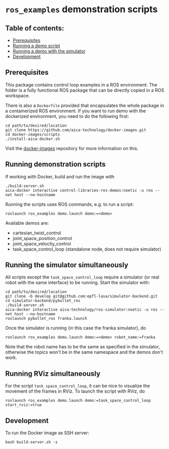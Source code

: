 # `ros_examples` demonstration scripts

## Table of contents:

* [Prerequisites](#prerequisites)
* [Running a demo script](#running-demonstration-scripts)
* [Running a demo with the simulator](#running-the-simulator-simultaneously)
* [Development](#development)

## Prerequisites

This package contains control loop examples in a ROS environment. The folder is a fully functional ROS package that can
be directly copied in a ROS workspace.

There is also a `Dockerfile` provided that encapsulates the whole package in a containerized ROS environment. If you
want to run demo with the dockerized environment, you need to do the following first:

```console
cd path/to/desired/location
git clone https://github.com/aica-technology/docker-images.git
cd docker-images/scripts
./install-aica-docker.sh
```

Visit the [docker-images](https://github.com/aica-technology/docker-images) repository for more information on this.

## Running demonstration scripts

If working with Docker, build and run the image with

```console
./build-server.sh
aica-docker interactive control-libraries-ros-demos:noetic -u ros --net host --no-hostname
```

Running the scripts uses ROS commands, e.g. to run a script:

```console
roslaunch ros_examples demo.launch demo:=<demo>
```

Available demos are:

- cartesian_twist_control
- joint_space_position_control
- joint_space_velocity_control
- task_space_control_loop (standalone node, does not require simulator)

## Running the simulator simultaneously

All scripts except the `task_space_control_loop` require a simulator (or real robot with the same interface) to be
running. Start the simulator with:

```console
cd path/to/desired/location
git clone -b develop git@github.com:epfl-lasa/simulator-backend.git
cd simulator-backend/pybullet_ros
./build-server.sh
aica-docker interactive aica-technology/ros-simulator:noetic -u ros --net host --no-hostname
roslaunch pybullet_ros franka.launch
```

Once the simulator is running (in this case the franka simulator), do

```console
roslaunch ros_examples demo.launch demo:=<demo> robot_name:=franka
```

Note that the robot name has to be the same as specified in the simulator, otherwise the topics won't be in the same
namespace and the demos don't work.

## Running RViz simultaneously

For the script `task_space_control_loop`, it can be nice to visualize the movement of the frames in RViz. To launch the
script with RViz, do

```console
roslaunch ros_examples demo.launch demo:=task_space_control_loop start_rviz:=true
```

## Development

To run the Docker image as SSH server:

```console
bash build-server.sh -s
```